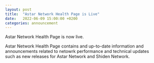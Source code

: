 ```yaml
---
layout: post
title:  "Astar Network Health Page is Live"
date:   2022-06-09 15:00:00 +0200
categories: announcement
---
```


Astar Network Health Page is now live. 

Astar Network Health Page contains and up-to-date information and announcements related to netowrk performance and technical updates such as new releases for Astar Network and Shiden Network.
